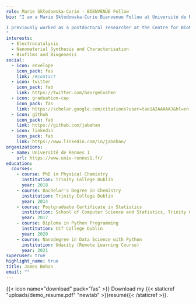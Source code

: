 ```yaml
---
role: Marie Skłodowska-Curie - BIENVENÜE Fellow
bio: "I am a Marie Skłodowska-Curie Bienvenue Fellow at Université de Rennes 1. Working in the laboratory of Prof. Frédéric Barrière, my research focuses on the development of biogenic transition metal electrocatalysts using biofilms of metal-sequestering bacteria.

I previously worked as a postdoctoral researcher at the Centre for BioNano Interactions (CBNI) in the School of Chemistry, University College Dublin and as a postdoc and lecturer in Trinity College Dublin where I completed my PhD in physical chemistry with a focus on electrochemical and spectroscopic characterisation of nitrogenated carbon materials. I completed my Bachelor's Degree in Chemistry at Trinity in 2014, when I graduated at the top of my class. 
"
interests:
  - Electrocatalysis
  - Nanomaterial Synthesis and Characterisation
  - Biofilms and Biogenesis
social:
  - icon: envelope
    icon_pack: fas
    link: /#contact
  - icon: twitter
    icon_pack: fab
    link: https://twitter.com/GeorgeCushen
  - icon: graduation-cap
    icon_pack: fas
    link: https://scholar.google.com/citations?user=tae1A2AAAAAJ&hl=en
  - icon: github
    icon_pack: fab
    link: https://github.com/jabehan
  - icon: linkedin
    icon_pack: fab
    link: https://www.linkedin.com/in/jabehan/
organizations:
  - name: Université de Rennes 1
    url: https://www.univ-rennes1.fr/
education:
  courses:
    - course: PhD in Physical Chemistry
      institution: Trinity College Dublin
      year: 2018
    - course: Bachelor's Degree in Chemistry
      institution: Trinity College Dublin
      year: 2014
    - course: Postgraduate Certificate in Statistics
      institution: School of Computer Science and Statistics, Trinity College Dublin
      year: 2017
    - course: Diploma in Python Programming
      institution: CCT College Dublin
      year: 2020
    - course: Nanodegree in Data Science with Python 
      institution: Udacity (Remote Learning Course)
      year: 2021
superuser: true
highlight_name: true
title: James Behan
email: ""
---
```



{{< icon name="download" pack="fas" >}} Download my {{< staticref "uploads/demo_resume.pdf" "newtab" >}}resumé{{< /staticref >}}.
